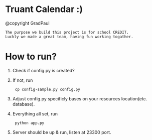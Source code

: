 # Truant Calendar :)

@copyright GradPaul

    The purpose we build this project is for school CREDIT.
    Luckly we made a great team, having fun working togather.

# How to run?

1. Check if config.py is created?
2. If not, run

        cp config-sample.py config.py

3. Adjust config.py specificly bases on your resources location(etc. database).
4. Everything all set, run

        python app.py

5. Server should be up & run, listen at 23300 port.


